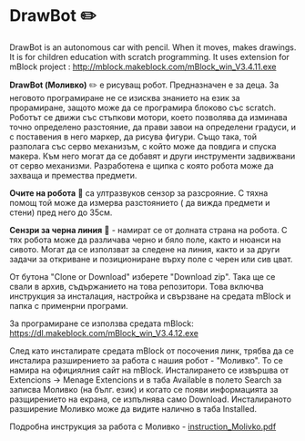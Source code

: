 # DrawBot  :pencil2:

DrawBot is an autonomous car with pencil. When it moves, makes drawings. It is for children education with scratch programming.
It uses extension for mBlock project : http://mblock.makeblock.com/mBlock_win_V3.4.11.exe

**DrawBot (Моливко)**  :pencil2: e рисуващ робот. Предназначен е за деца. За неговото програмиране не се изисква знанието на език за прорамиране, защото може да се програмира блоково със scratch. Роботът се движи със стъпкови мотори, което позволява да изминава точно определено разстояние, да прави завои на определени градуси, и с поставения в него маркер, да рисува фигури. Също така, той разполага със серво механизъм, с който може да повдига и спуска макера.  Към него могат да се добавят и други инструменти задвижвани от серво механизми. Разработена е щипка с която робота може да захваща и премества предмети.

**Очите на робота** :eyes: са ултразвуков сензор за разсрояние. С тяхна помощ той може да измерва разстоянието ( да вижда предмети и стени) пред него до 35см.

**Сензри за черна линия**  :flashlight: - намират се от долната страна на робота. С тях робота може да различава черно и бяло поле, както и нюанси на сивото. Могат да се използват за следене на линия, както и за други задачи за откриване и позициониране върху поле с  черен или сив цват.

От бутона "Clone or Download" изберете "Download zip". Така ще се свали в архив, съдържанието на това репозитори.
Това включва инструкция за инсталация, настройка и свързване на средата mBlock и папка с применрни програми.

За програмиране се използва средата  mBlock: https://dl.makeblock.com/mBlock_win_V3.4.12.exe

След като инсталирате средата mBlock от посочения линк, трябва да се инсталира разширението за работа с нашия робот - "Моливко". То се намира на официялния сайт на mBlock. Инсталирането се извършва от  Extencions -> Menage Extencions и в таба Available  в полето Search за записва Моливко (на бълг. език) и когато се появи информацията за разщирението на екрана, се изпълнява само Download. Инсталираното разширение Моливко може да видите налично в таба Installed.

Подробна инструкция за работа с Моливко - [instruction_Molivko.pdf](https://github.com/BitElectronics/DrawBot/blob/master/inctriction_Molivko.pdf)
